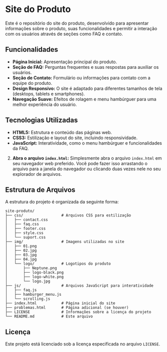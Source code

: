 # Site do Produto

Este é o repositório do site do produto, desenvolvido para apresentar informações sobre o produto, suas funcionalidades e permitir a interação com os usuários através de seções como FAQ e contato.

## Funcionalidades

*   **Página Inicial:** Apresentação principal do produto.
*   **Seção de FAQ:** Perguntas frequentes e suas respostas para auxiliar os usuários.
*   **Seção de Contato:** Formulário ou informações para contato com a equipe do produto.
*   **Design Responsivo:** O site é adaptado para diferentes tamanhos de tela (desktops, tablets e smartphones).
*   **Navegação Suave:** Efeitos de rolagem e menu hambúrguer para uma melhor experiência do usuário.

## Tecnologias Utilizadas

*   **HTML5:** Estrutura e conteúdo das páginas web.
*   **CSS3:** Estilização e layout do site, incluindo responsividade.
*   **JavaScript:** Interatividade, como o menu hambúrguer e funcionalidades da FAQ.

2.  **Abra o arquivo `index.html`:**
    Simplesmente abra o arquivo `index.html` em seu navegador web preferido. Você pode fazer isso arrastando o arquivo para a janela do navegador ou clicando duas vezes nele no seu explorador de arquivos.

## Estrutura de Arquivos

A estrutura do projeto é organizada da seguinte forma:

```
site-produto/
├── css/                 # Arquivos CSS para estilização
│   ├── contact.css
│   ├── faq.css
│   ├── footer.css
│   ├── style.css
│   └── suport.css
├── img/                 # Imagens utilizadas no site
│   ├── 01.png
│   ├── 02.jpg
│   ├── 03.jpg
│   ├── 04.jpg
│   └── logo/            # Logotipos do produto
│       ├── Neptune.png
│       ├── logo-black.png
│       ├── logo-white.png
│       └── logo.jpg
├── js/                  # Arquivos JavaScript para interatividade
│   ├── faq.js
│   ├── hamburger_menu.js
│   └── scrolling.js
├── index.html           # Página inicial do site
├── problemas.html       # Página adicional (se houver)
├── LICENSE              # Informações sobre a licença do projeto
└── README.md            # Este arquivo
```

## Licença

Este projeto está licenciado sob a licença especificada no arquivo `LICENSE`.

